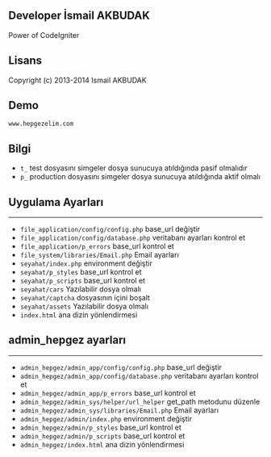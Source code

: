 ## Developer İsmail AKBUDAK
Power of CodeIgniter

## Lisans
Copyright (c) 2013-2014 Ismail AKBUDAK
 
## Demo
`www.hepgezelim.com`

## Bilgi 
+ `t_`  test dosyasını simgeler dosya sunucuya atıldığında pasif olmalıdır
+ `p_`   production dosyasını simgeler dosya sunucuya atıldığında aktif olmalı

## Uygulama  Ayarları
------------------------------------------------------- 
+ `file_application/config/config.php`      base_url değiştir					
+ `file_application/config/database.php`    veritabanı ayarları kontrol et 		 
+ `file_application/p_errors`               base_url kontrol et 				
+ `file_system/libraries/Email.php`         Email ayarları
+ `seyahat/index.php`                       environment değiştir				
+ `seyahat/p_styles`                        base_url kontrol et 				
+ `seyahat/p_scripts`                       base_url kontrol et 				  
+ `seyahat/cars`                            Yazılabilir dosya olmalı
+ `seyahat/captcha`                         dosyasının içini boşalt
+ `seyahat/assets`                          Yazılabilir dosya olmalı
+ `index.html`                              ana dizin yönlendirmesi 			

## admin_hepgez ayarları
--------------------------------------------------------
+ `admin_hepgez/admin_app/config/config.php`        base_url değiştir					                                        
+ `admin_hepgez/admin_app/config/database.php`      veritabanı ayarları kontrol et             
+ `admin_hepgez/admin_app/p_errors`                 base_url kontrol et 		                                      
+ `admin_hepgez/admin_sys/helper/url_helper`        get_path metodunu düzenle
+ `admin_hepgez/admin_sys/libraries/Email.php`      Email ayarları
+ `admin_hepgez/admin/index.php`                    environment değiştir		                                       
+ `admin_hepgez/admin/p_styles`                     base_url kontrol et 		                                      
+ `admin_hepgez/admin/p_scripts`                    base_url kontrol et 		                                       
+ `admin_hepgez/index.html`                         ana dizin yönlendirmesi


 
